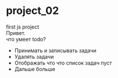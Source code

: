 # project_02

first js project <br>
Привет. <br>
что умеет todo? <br>

<ul>
  <li>Принимать и записывать задачи</li>
  <li>Удалять задачи</li>
  <li>Отображать что что список задач пуст </li>
  <li>Дальше больше</li>

</ul>
